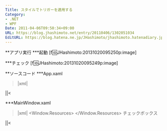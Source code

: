 ```yaml
---
Title: スタイルでトリガーを適用する
Category:
- .NET
- WPF
Date: 2011-04-06T09:50:34+09:00
URL: https://blog.jhashimoto.net/entry/20110406/1302051034
EditURL: https://blog.hatena.ne.jp/JHashimoto/jhashimoto.hatenadiary.jp/atom/entry/12921228815717257821
---
```


**アプリ実行
***起動
[f:id:JHashimoto:20131020095250p:image]

***チェック
[f:id:JHashimoto:20131020095249p:image]

**ソースコード
***App.xaml
>|xml|
<Application x:Class="WpfApplication7.App"
             xmlns="http://schemas.microsoft.com/winfx/2006/xaml/presentation"
             xmlns:x="http://schemas.microsoft.com/winfx/2006/xaml"
             StartupUri="MainWindow.xaml">
</Application>
||<

***MainWindow.xaml
>|xml|
<Window x:Class="WpfApplication7.MainWindow"
        xmlns="http://schemas.microsoft.com/winfx/2006/xaml/presentation"
        xmlns:x="http://schemas.microsoft.com/winfx/2006/xaml"
        Title="MainWindow" Height="100" Width="150">
    <Window.Resources>
        <Style TargetType="{x:Type CheckBox}">
            <Style.Triggers>
                <Trigger Property="IsChecked" Value="True">
                    <Setter Property="Foreground" Value="Red" />
                </Trigger>
            </Style.Triggers>
        </Style>
    </Window.Resources>
    <CheckBox>チェックボックス</CheckBox>
</Window>
||<
